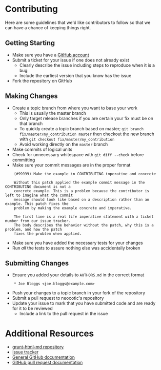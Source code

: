 # Contributing

Here are some guidelines that we'd like contributors to follow so that we can have a chance of
keeping things right.

## Getting Starting

* Make sure you have a [GitHub account](https://github.com/signup/free)
* Submit a ticket for your issue if one does not already exist
  * Clearly describe the issue including steps to reproduce when it is a bug
  * Include the earliest version that you know has the issue
* Fork the repository on GitHub

## Making Changes

* Create a topic branch from where you want to base your work
  * This is usually the master branch
  * Only target release branches if you are certain your fix must be on that branch
  * To quickly create a topic branch based on master;
    `git branch fix/master/my_contribution master` then checkout the new branch with
    `git checkout fix/master/my_contribution`
  * Avoid working directly on the `master` branch
* Make commits of logical units
* Check for unnecessary whitespace with `git diff --check` before committing
* Make sure your commit messages are in the proper format
```
    (#99999) Make the example in CONTRIBUTING imperative and concrete

    Without this patch applied the example commit message in the CONTRIBUTING document is not a
    concrete example. This is a problem because the contributor is left to imagine what the commit
    message should look like based on a description rather than an example. This patch fixes the
    problem by making the example concrete and imperative.

    The first line is a real life imperative statement with a ticket number from our issue tracker.
    The body describes the behavior without the patch, why this is a problem, and how the patch
    fixes the problem when applied.
```
* Make sure you have added the necessary tests for your changes
* Run *all* the tests to assure nothing else was accidentally broken

## Submitting Changes

* Ensure you added your details to `AUTHORS.md` in the correct format
```
    * Joe Bloggs <joe.bloggs@example.com>
```
* Push your changes to a topic branch in your fork of the repository
* Submit a pull request to neocotic's repository
* Update your issue to mark that you have submitted code and are ready for it to be reviewed
  * Include a link to the pull request in the issue

# Additional Resources

* [grunt-html-md repository](https://github.com/neocotic/grunt-html-md)
* [Issue tracker](https://github.com/neocotic/grunt-html-md/issues)
* [General GitHub documentation](http://help.github.com)
* [GitHub pull request documentation](http://help.github.com/send-pull-requests)
